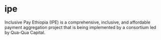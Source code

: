# ipe
Inclusive Pay Ethiopia (IPE) is a comprehensive, inclusive, and affordable payment aggregation project that is being implemented by a consortium led by Qua-Qua Capital.
